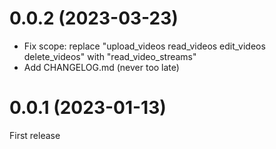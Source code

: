 # 0.0.2 (2023-03-23)

- Fix scope: replace "upload_videos read_videos edit_videos delete_videos" with "read_video_streams"
- Add CHANGELOG.md (never too late)

# 0.0.1 (2023-01-13)

First release
